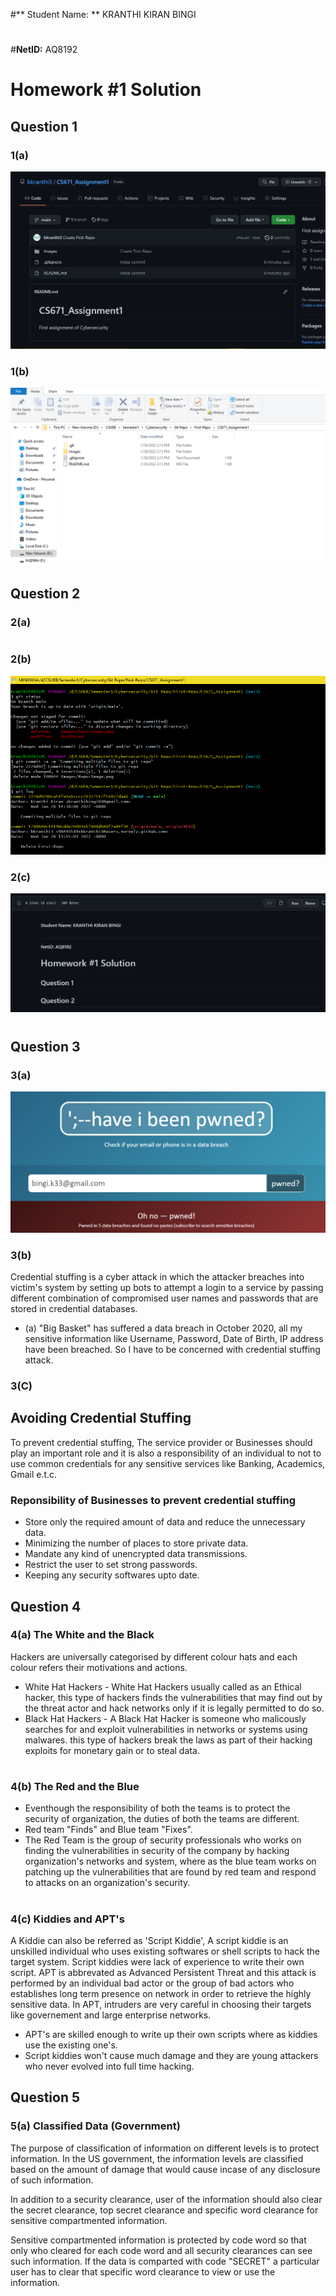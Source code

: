 #** Student Name: ** KRANTHI KIRAN BINGI
#
#**NetID:** AQ8192
#
# Homework #1 Solution
## Question 1
### 1(a)
![Git Hub Repo View](Images/Repo-Image.png)
### 1(b)
![Local Directory View](Images/Repo-Clone.png)

## Question 2
### 2(a)
#
#
#
#
### 2(b)
![Git command line history](Images/Git-History.png)
### 2(c)
![ReadMe View](Images/ReadMe-View.png)
#
#
#
## Question 3
### 3(a)
![Have I been pawned result](Images/IsPawned.png)
### 3(b)
Credential stuffing is a cyber attack in which the attacker breaches into victim's system by setting up bots to attempt a login to a service by passing different combination of compromised user names and passwords that are stored in credential databases.
* (a)
"Big Basket" has suffered a data breach in October 2020, all my sensitive information like Username, Password, Date of Birth, IP address have been breached. So I have to be concerned with credential stuffing attack.

### 3(C)
## Avoiding Credential Stuffing
To prevent credential stuffing, The service provider or Businesses should play an important role and it is also a responsibility of an individual to not to use common credentials for any sensitive services like Banking, Academics, Gmail e.t.c.
 ### Reponsibility of Businesses to prevent credential stuffing
 * Store only the required amount of data and reduce the unnecessary data.
 * Minimizing the number of places to store private data.
 * Mandate any kind of unencrypted data transmissions.
 * Restrict the user to set strong passwords.
 * Keeping any security softwares upto date.

## Question 4
### 4(a) The White and the Black
Hackers are universally categorised by different colour hats and each colour refers their motivations and actions.
* White Hat Hackers - White Hat Hackers usually called as an Ethical hacker, this type of hackers finds the vulnerabilities that may find out by
	 the threat actor and hack networks only if it is legally permitted to do so.
* Black Hat Hackers - A Black Hat Hacker is someone who malicously searches for and exploit vulnerabilities in networks or systems using malwares. this type of hackers break the laws as part of their hacking exploits for monetary gain or to steal data.

#
#

### 4(b) The Red and the Blue
* Eventhough the responsibility of both the teams is to protect the security of organization, the duties of both the teams are different. 
* Red team "Finds" and Blue team "Fixes".
* The Red Team is the group of security professionals who works on finding the vulnerabilities in security of the company by hacking organization's networks and system, where as the blue team works on patching up the vulnerabilities that are found by red team and respond to attacks on an organization's security.

#
#

### 4(c) Kiddies and APT's
A Kiddie can also be referred as 'Script Kiddie', A script kiddie is an unskilled individual who uses existing softwares or shell scripts to hack the target system. Script kiddies were lack of experience to write their own script.
APT is abbrevated as Advanced Persistent Threat and this attack is performed by an individual bad actor or the group of bad actors who establishes long term presence on network in order to retrieve the highly sensitive data.
In APT, intruders are very careful in choosing their targets like governement and large enterprise networks.
* APT's are skilled enough to write up their own scripts where as kiddies use the existing one's.
* Script kiddies won't cause much damage and they are young attackers who never evolved into full time hacking.

## Question 5
### 5(a) Classified Data (Government)
The purpose of classification of information on different levels is to protect information. In the US government, the information levels are classified based on the amount of damage that would cause incase of any disclosure of such information. 

In addition to a security clearance, user of the information should also clear the secret clearance, top secret clearance and specific word clearance for sensitive compartmented information.

Sensitive compartmented information is protected by code word so that only who cleared for each code word and all security clearances can see such information. If the data is comparted with code "SECRET" a particular user has to clear that specific word clearance to view or use the information.